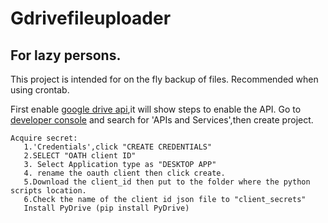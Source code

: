 # Gdrivefileuploader

## For lazy persons.

This project is intended for on the fly backup of files.
Recommended when using crontab.

First enable [google drive api](https://developers.google.com/drive/api/v3/enable-drive-api),it will show steps to enable the API.
Go to [developer console](https://console.developers.google.com) and search for 'APIs and Services',then create project.
```
Acquire secret:
   1.'Credentials',click "CREATE CREDENTIALS"
   2.SELECT "OATH client ID"
   3. Select Application type as "DESKTOP APP"
   4. rename the oauth client then click create.
   5.Download the client_id then put to the folder where the python scripts location.
   6.Check the name of the client id json file to "client_secrets"
   Install PyDrive (pip install PyDrive)
```

